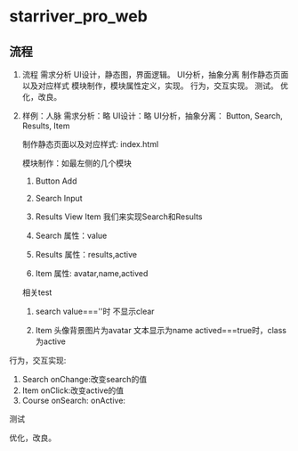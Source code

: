 # starriver_pro_web

## 流程

1. 流程
   需求分析
   UI设计，静态图，界面逻辑。
   UI分析，抽象分离
   制作静态页面以及对应样式
   模块制作，模块属性定义，实现。
   行为，交互实现。
   测试。
   优化，改良。

2. 样例：人脉
   需求分析：略
   UI设计：略
   UI分析，抽象分离：
	Button,
	Search,
	Results,
        Item

   制作静态页面以及对应样式: index.html

   模块制作：如最左侧的几个模块
   1. Button Add 
   2. Search Input
   3. Results View
       Item
   我们来实现Search和Results
   1. Search
     属性：value
      
   2. Results
     属性：results,active
     
   3. Item 
     属性: avatar,name,actived
     
   
   相关test
   1. search
     value===''时 不显示clear
   
   2. Item
     头像背景图片为avatar
     文本显示为name
     actived===true时，class为active
  
  行为，交互实现:
  1. Search
     onChange:改变search的值
  2. Item
     onClick:改变active的值   
  3. Course
     onSearch:
     onActive:

  测试   

  优化，改良。
              
	
